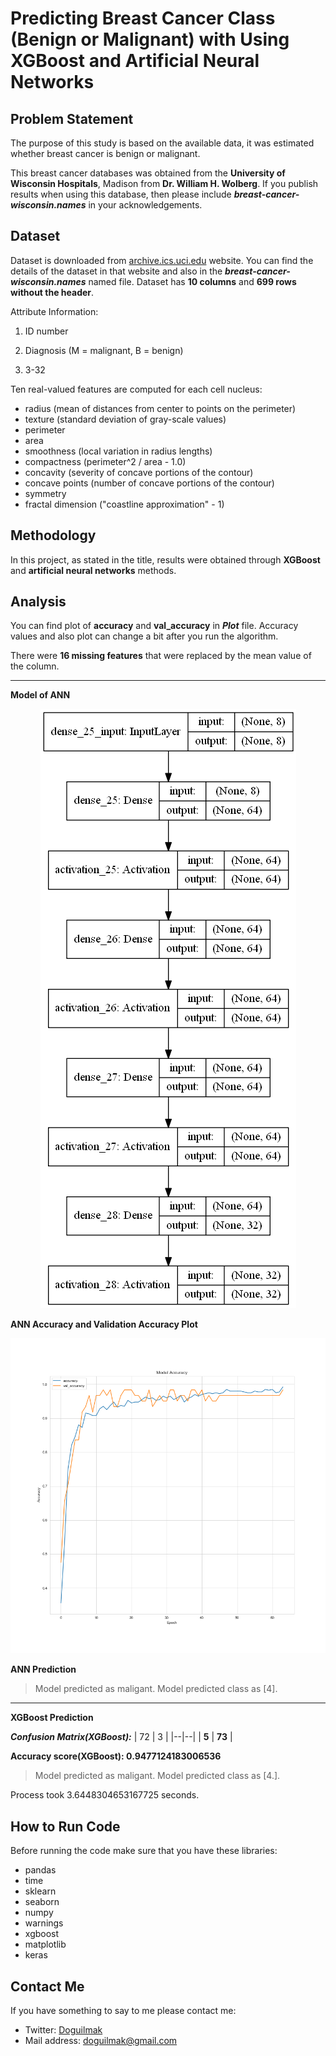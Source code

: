 

# Predicting Breast Cancer Class (Benign or Malignant) with Using XGBoost and Artificial Neural Networks 


## Problem Statement

The purpose of this study is based on the available data, it was estimated whether breast cancer is benign or malignant. 

This breast cancer databases was obtained from the **University of Wisconsin
   Hospitals**, Madison from **Dr. William H. Wolberg**.  If you publish results
   when using this database, then please include ***breast-cancer-wisconsin.names*** in your
   acknowledgements.

## Dataset

Dataset is downloaded from [archive.ics.uci.edu](https://archive.ics.uci.edu/ml/datasets/breast+cancer+wisconsin+(diagnostic)) website. You can find the details of the dataset in that website and also in the ***breast-cancer-wisconsin.names*** named file. Dataset has **10 columns** and **699 rows without the header**.

Attribute Information:

 1. ID number

 2. Diagnosis (M = malignant, B = benign)

 3. 3-32 

Ten real-valued features are computed for each cell nucleus:

 - radius (mean of distances from center to points on the perimeter)
 - texture (standard deviation of gray-scale values)
 - perimeter
 - area
 - smoothness (local variation in radius lengths)
 - compactness (perimeter^2 / area - 1.0)
 - concavity (severity of concave portions of the contour)
 - concave points (number of concave portions of the contour)
 - symmetry
 - fractal dimension ("coastline approximation" - 1)

## Methodology

In this project, as stated in the title, results were obtained through **XGBoost** and **artificial neural networks** methods. 

## Analysis

You can find plot of **accuracy** and **val_accuracy** in ***Plot*** file. Accuracy values and also plot can change a bit after you run the algorithm.

There were **16 missing features** that were replaced by the mean value of the column.

---

**Model of ANN**

<p align="center">
    <img src="Plots/binary_input_and_output_model.png"> 
</p>

**ANN Accuracy and Validation Accuracy Plot**

![acc_val](Plots/acc_val.png)

**ANN Prediction**

> Model predicted as maligant. 
> Model predicted class as [4].

---

**XGBoost Prediction**

***Confusion Matrix(XGBoost):***
| 72 | 3 |
|--|--|
| **5** | **73** |

**Accuracy score(XGBoost): 0.9477124183006536**

> Model predicted as maligant. 
> Model predicted class as [4.].

Process took 3.6448304653167725 seconds.

## How to Run Code

Before running the code make sure that you have these libraries:

 - pandas 
 - time
 - sklearn
 - seaborn
 - numpy
 - warnings
 - xgboost
 - matplotlib
 - keras
    
## Contact Me

If you have something to say to me please contact me: 

 - Twitter: [Doguilmak](https://twitter.com/Doguilmak)
 - Mail address: doguilmak@gmail.com
 

